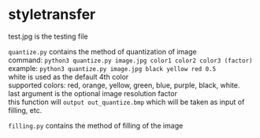 # styletransfer

test.jpg is the testing file <br />

``quantize.py`` contains the method of quantization of image <br />
command: ``python3 quantize.py image.jpg color1 color2 color3 (factor)`` <br />
example: ``python3 quantize.py image.jpg black yellow red 0.5`` <br />
white is used as the default 4th color <br />
supported colors: red, orange, yellow, green, blue, purple, black, white. <br />
last argument is the optional image resolution factor <br />
this function will ``output out_quantize.bmp`` which will be taken as input of filling, etc. <br />

``filling.py`` contains the method of filling of the image

